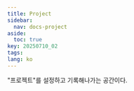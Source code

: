 ```yaml
---
title: Project
sidebar:
  nav: docs-project
aside:
  toc: true
key: 20250710_02
tags: 
lang: ko
---
```


"프로젝트"를 설정하고 기록해나가는 공간이다.
